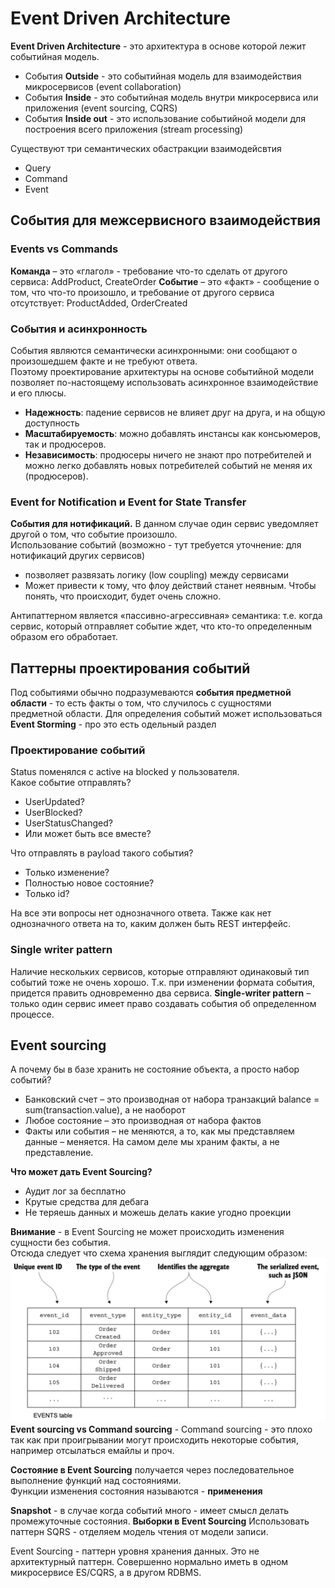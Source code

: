 # Event Driven Architecture
**Event Driven Architecture** - это архитектура в основе которой лежит событийная модель.

- События **Outside** - это событийная модель для взаимодействия микросервисов (event collaboration)
- События **Inside** - это событийная модель внутри микросервиса или приложения (event sourcing, CQRS)
- События **Inside out** - это использование событийной модели для построения всего приложения (stream processing)

Существуют три семантических обастракции взаимодейсвтия
- Query
- Command
- Event

## События для межсервисного взаимодействия
### Events vs Commands
**Команда** – это «глагол» - требование что-то сделать от другого сервиса: AddProduct, CreateOrder
**Событие** – это «факт» - сообщение о том, что что-то произошло, и требование от другого сервиса отсутствует: ProductAdded, OrderCreated

### События и асинхронность
События являются семантически асинхронными: они сообщают о произошедшем факте и не требуют ответа.  
Поэтому проектирование архитектуры на основе событийной модели позволяет по-настоящему использовать асинхронное взаимодействие и его плюсы.
- **Надежность**: падение сервисов не влияет друг на друга, и на общую доступность
- **Масштабируемость**: можно добавлять инстансы как консьюмеров, так и продюсеров.
- **Независимость**: продюсеры ничего не знают про потребителей и можно легко добавлять новых потребителей событий не меняя их (продюсеров). 

### Event for Notification и Event for State Transfer
**События для нотификаций.** В данном случае один сервис уведомляет другой о том, что событие произошло.  
Использование событий (возможно - тут требуется уточнение: для нотификаций других сервисов)
- позволяет развязать логику (low coupling) между сервисами
- Может привести к тому, что флоу действий станет неявным. Чтобы понять, что происходит, будет очень сложно.

Антипаттерном является «пассивно-агрессивная» семантика: т.е.  когда сервис, который отправляет событие ждет, что кто-то  определенным образом его обработает.

## Паттерны проектирования событий
Под событиями обычно подразумеваются **события предметной области** - то есть факты о том, что случилось с сущностями предметной области.
Для определения событий может использоваться **Event Storming** - про это есть одельный раздел

### Проектирование событий
Status поменялся с active на blocked у пользователя.  
Какое событие отправлять?
- UserUpdated?
- UserBlocked?
- UserStatusChanged?
- Или может быть все вместе?  

Что отправлять в payload такого события?
- Только изменение?
- Полностью новое состояние?
- Только id?

На все эти вопросы нет однозначного ответа. Также как нет однозначного ответа на то, каким должен быть REST интерфейс.

### Single writer pattern
Наличие нескольких сервисов, которые отправляют одинаковый тип событий тоже не очень хорошо. Т.к. при изменении формата события, придется править одновременно два сервиса.
**Single-writer pattern** – только один сервис имеет право создавать события об определенном процессе. 

## Event sourcing
А почему бы в базе хранить не состояние объекта, а просто набор событий?
- Банковский счет – это производная от набора транзакций balance = sum(transaction.value), а не наоборот
- Любое состояние – это производная от набора фактов
- Факты или события – не меняются, а то, как мы представляем данные – меняется. На самом деле мы храним факты, а не представление.

**Что может дать Event Sourcing?**
- Аудит лог за бесплатно
- Крутые средства для дебага
- Не теряешь данных и можешь делать какие угодно проекции

**Внимание** - в Event Sourcing не может происходить изменения сущности без события.  
Отсюда следует что схема хранения выглядит следующим образом:
![event sourcing table](images/03-event-driven-architecture/event_sourcing_table.png)
**Event sourcing vs Command sourcing** - Command sourcing - это плохо так как при проигрывании могут происходить некоторые события, например отсылаться емайлы и проч.

**Состояние в Event Sourcing** получается через последовательное выполнение функций над состояниями.  
Функции изменения состояния называются - **применения**

**Snapshot** - в случае когда событий много - имеет смысл делать промежуточные состояния.
**Выборки в Event Sourcing** Использовать паттерн SQRS - отделяем модель чтения от модели записи.  

Event Sourcing - паттерн уровня хранения данных. Это не архитектурный паттерн. Совершенно нормально иметь в одном микросервисе ES/CQRS, а в другом RDBMS.
